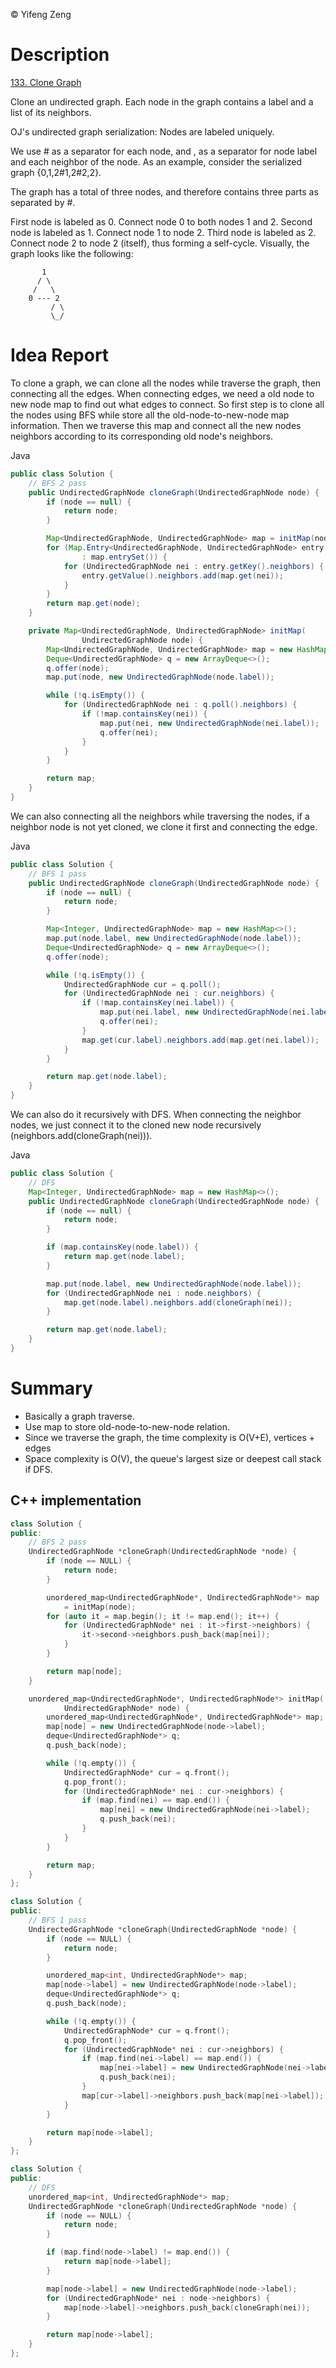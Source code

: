 &copy; Yifeng Zeng
# Description
[133. Clone Graph](https://leetcode.com/problems/clone-graph/description/)

Clone an undirected graph. Each node in the graph contains a label and a list of its neighbors.


OJ's undirected graph serialization:
Nodes are labeled uniquely.

We use # as a separator for each node, and , as a separator for node label and each neighbor of the node.
As an example, consider the serialized graph {0,1,2#1,2#2,2}.

The graph has a total of three nodes, and therefore contains three parts as separated by #.

First node is labeled as 0. Connect node 0 to both nodes 1 and 2.
Second node is labeled as 1. Connect node 1 to node 2.
Third node is labeled as 2. Connect node 2 to node 2 (itself), thus forming a self-cycle.
Visually, the graph looks like the following:
```
       1
      / \
     /   \
    0 --- 2
         / \
         \_/
```
# Idea Report

To clone a graph, we can clone all the nodes while traverse the graph, then connecting all the edges. When connecting edges, we need a old node to new node map to find out what edges to connect. So first step is to clone all the nodes using BFS while store all the old-node-to-new-node map information. Then we traverse this map and connect all the new nodes neighbors according to its corresponding old node's neighbors.

Java
```java
public class Solution {
    // BFS 2 pass
    public UndirectedGraphNode cloneGraph(UndirectedGraphNode node) {
        if (node == null) {
            return node;
        }

        Map<UndirectedGraphNode, UndirectedGraphNode> map = initMap(node);
        for (Map.Entry<UndirectedGraphNode, UndirectedGraphNode> entry
                : map.entrySet()) {
            for (UndirectedGraphNode nei : entry.getKey().neighbors) {
                entry.getValue().neighbors.add(map.get(nei));
            }
        }
        return map.get(node);
    }

    private Map<UndirectedGraphNode, UndirectedGraphNode> initMap(
                UndirectedGraphNode node) {
        Map<UndirectedGraphNode, UndirectedGraphNode> map = new HashMap<>();
        Deque<UndirectedGraphNode> q = new ArrayDeque<>();
        q.offer(node);
        map.put(node, new UndirectedGraphNode(node.label));

        while (!q.isEmpty()) {
            for (UndirectedGraphNode nei : q.poll().neighbors) {
                if (!map.containsKey(nei)) {
                    map.put(nei, new UndirectedGraphNode(nei.label));
                    q.offer(nei);
                }
            }
        }

        return map;
    }
}
```

We can also connecting all the neighbors while traversing the nodes, if a neighbor node is not yet cloned, we clone it first and connecting the edge.

Java
```java
public class Solution {
    // BFS 1 pass
    public UndirectedGraphNode cloneGraph(UndirectedGraphNode node) {
        if (node == null) {
            return node;
        }

        Map<Integer, UndirectedGraphNode> map = new HashMap<>();
        map.put(node.label, new UndirectedGraphNode(node.label));
        Deque<UndirectedGraphNode> q = new ArrayDeque<>();
        q.offer(node);

        while (!q.isEmpty()) {
            UndirectedGraphNode cur = q.poll();
            for (UndirectedGraphNode nei : cur.neighbors) {
                if (!map.containsKey(nei.label)) {
                    map.put(nei.label, new UndirectedGraphNode(nei.label));
                    q.offer(nei);
                }
                map.get(cur.label).neighbors.add(map.get(nei.label));
            }
        }

        return map.get(node.label);
    }
}
```

We can also do it recursively with DFS. When connecting the neighbor nodes, we just connect it to the cloned new node recursively (neighbors.add(cloneGraph(nei))).

Java
```java
public class Solution {
    // DFS
    Map<Integer, UndirectedGraphNode> map = new HashMap<>();
    public UndirectedGraphNode cloneGraph(UndirectedGraphNode node) {
        if (node == null) {
            return node;
        }

        if (map.containsKey(node.label)) {
            return map.get(node.label);
        }

        map.put(node.label, new UndirectedGraphNode(node.label));
        for (UndirectedGraphNode nei : node.neighbors) {
            map.get(node.label).neighbors.add(cloneGraph(nei));
        }

        return map.get(node.label);
    }
}
```


# Summary
- Basically a graph traverse.
- Use map to store old-node-to-new-node relation.
- Since we traverse the graph, the time complexity is O(V+E), vertices + edges
- Space complexity is O(V), the queue's largest size or deepest call stack if DFS.

## C++ implementation
```cpp
class Solution {
public:
    // BFS 2 pass
    UndirectedGraphNode *cloneGraph(UndirectedGraphNode *node) {
        if (node == NULL) {
            return node;
        }

        unordered_map<UndirectedGraphNode*, UndirectedGraphNode*> map
            = initMap(node);
        for (auto it = map.begin(); it != map.end(); it++) {
            for (UndirectedGraphNode* nei : it->first->neighbors) {
                it->second->neighbors.push_back(map[nei]);
            }
        }

        return map[node];
    }

    unordered_map<UndirectedGraphNode*, UndirectedGraphNode*> initMap(
            UndirectedGraphNode* node) {
        unordered_map<UndirectedGraphNode*, UndirectedGraphNode*> map;
        map[node] = new UndirectedGraphNode(node->label);
        deque<UndirectedGraphNode*> q;
        q.push_back(node);

        while (!q.empty()) {
            UndirectedGraphNode* cur = q.front();
            q.pop_front();
            for (UndirectedGraphNode* nei : cur->neighbors) {
                if (map.find(nei) == map.end()) {
                    map[nei] = new UndirectedGraphNode(nei->label);
                    q.push_back(nei);
                }
            }
        }

        return map;
    }
};
```

```cpp
class Solution {
public:
    // BFS 1 pass
    UndirectedGraphNode *cloneGraph(UndirectedGraphNode *node) {
        if (node == NULL) {
            return node;
        }

        unordered_map<int, UndirectedGraphNode*> map;
        map[node->label] = new UndirectedGraphNode(node->label);
        deque<UndirectedGraphNode*> q;
        q.push_back(node);

        while (!q.empty()) {
            UndirectedGraphNode* cur = q.front();
            q.pop_front();
            for (UndirectedGraphNode* nei : cur->neighbors) {
                if (map.find(nei->label) == map.end()) {
                    map[nei->label] = new UndirectedGraphNode(nei->label);
                    q.push_back(nei);
                }
                map[cur->label]->neighbors.push_back(map[nei->label]);
            }
        }

        return map[node->label];
    }
};
```

```cpp
class Solution {
public:
    // DFS
    unordered_map<int, UndirectedGraphNode*> map;
    UndirectedGraphNode *cloneGraph(UndirectedGraphNode *node) {
        if (node == NULL) {
            return node;
        }

        if (map.find(node->label) != map.end()) {
            return map[node->label];
        }

        map[node->label] = new UndirectedGraphNode(node->label);
        for (UndirectedGraphNode* nei : node->neighbors) {
            map[node->label]->neighbors.push_back(cloneGraph(nei));
        }

        return map[node->label];
    }
};
```
